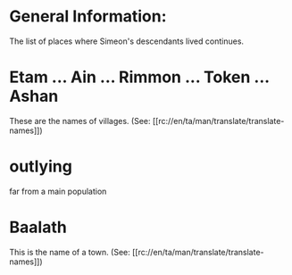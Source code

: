 # General Information:

The list of places where Simeon's descendants lived continues.

# Etam ... Ain ... Rimmon ... Token ... Ashan

These are the names of villages. (See: [[rc://en/ta/man/translate/translate-names]])

# outlying

far from a main population

# Baalath

This is the name of a town. (See: [[rc://en/ta/man/translate/translate-names]])